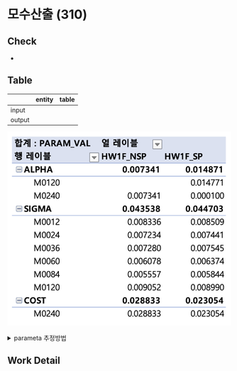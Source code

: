 # 모수산출 (310)

## Check

*

## Table&#x20;

<table data-view="cards"><thead><tr><th></th><th>entity</th><th>table</th></tr></thead><tbody><tr><td>input</td><td></td><td></td></tr><tr><td>output</td><td></td><td></td></tr></tbody></table>

![](../../../../.gitbook/assets/image.png)

<details>

<summary>parameta 추정방법 </summary>

스왑션 데이터가 관찰되는 기간과 관찰되지 않는 기간을 구분하여 산출함.&#x20;

시장에서 관찰되는 모든 스왑션 데이터 사용( 최근 36개월 단순 평균 값 사용 )

* $$\alpha$$ : 세부기간을 구분하지 않고 단일 모수로 산출. (Non Splite)
* $$\sigma$$ : 기간별로 세분화 하여 모수 산출&#x20;

무위험 금리 기간구조를 바탕으로 산출 (Spot Rate)

</details>

## Work Detail
